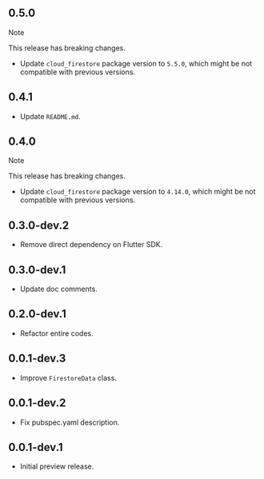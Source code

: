 ## 0.5.0

> [!NOTE]
> This release has breaking changes.
* Update `cloud_firestore` package version to `5.5.0`, which might be not compatible with previous versions.

## 0.4.1

* Update `README.md`.

## 0.4.0

> [!NOTE]
> This release has breaking changes.

* Update `cloud_firestore` package version to `4.14.0`, which might be not compatible with previous versions.

## 0.3.0-dev.2

* Remove direct dependency on Flutter SDK.

## 0.3.0-dev.1

* Update doc comments.

## 0.2.0-dev.1

* Refactor entire codes.

## 0.0.1-dev.3

* Improve `FirestoreData` class.

## 0.0.1-dev.2

* Fix pubspec.yaml description.

## 0.0.1-dev.1

* Initial preview release.
